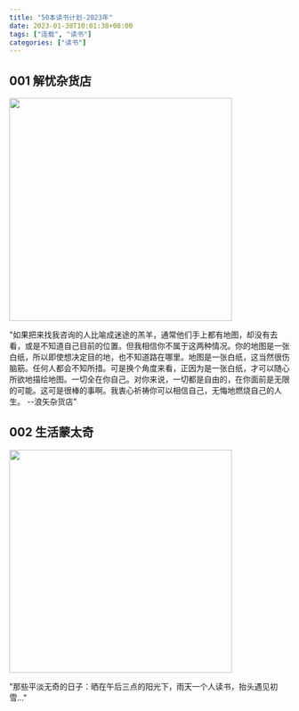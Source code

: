 ```yaml
---
title: "50本读书计划-2023年"
date: 2023-01-30T10:01:38+08:00
tags: ["连载", "读书"]
categories: ["读书"]
---
```


## 001 解忧杂货店  

<img src="/images/books/img.png" alt="" width="400" />  

"如果把来找我咨询的人比喻成迷途的羔羊，通常他们手上都有地图，却没有去看，或是不知道自己目前的位置。但我相信你不属于这两种情况。你的地图是一张白纸，所以即使想决定目的地，也不知道路在哪里。地图是一张白纸，这当然很伤脑筋。任何人都会不知所措。可是换个角度来看，正因为是一张白纸，才可以随心所欲地描绘地图。一切全在你自己。对你来说，一切都是自由的，在你面前是无限的可能。这可是很棒的事啊。我衷心祈祷你可以相信自己，无悔地燃烧自己的人生。 --浪矢杂货店"

## 002 生活蒙太奇   

<img src="/images/books/img_1.png" alt="" width="400" />  

"那些平淡无奇的日子：晒在午后三点的阳光下，雨天一个人读书，抬头遇见初雪…"   
